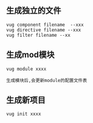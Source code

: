 
## 生成独立的文件
    vug component filename  --xxx
    vug directive filename --xxx
    vug filter filename --xx



## 生成mod模块

    vug module xxxx
    
    生成模块后,会更新module的配置文件表


## 生成新项目
    vug init xxxx  


